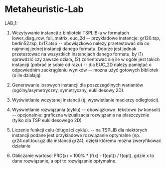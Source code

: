 # Metaheuristic-Lab

LAB_1:

1. Wczytywanie instancji z biblioteki TSPLIB-a w formatach lower_diag_row, full_matrix, euc_2d
-- przykładowe instancje: gr120.tsp, berlin52.tsp, br17.atsp
-- obowiązkowo należy przetestować dla co najmniej jednej instancji danego formatu. Dobrze jest jednak przetestować na wszystkich instancjach danego formatu, by (1) sprawdzić czy zawsze działa, (2) zorientować się ile w ogóle jest takich instancji (pobrać je sobie od razu)
-- dla EUC_2D należy pamiętać o odpowiednim zaokrągleniu wyników
-- można użyć gotowych bibliotek (o ile działają)

2. Generowanie losowych instancji dla poszczególnych wariantów
(ogólny/asymetryczny, symetryczny, euklidesowy 2D).

3. Wyświetlanie wczytanej instancji (tj. wyświetlanie macierzy odległości).

4. Wyświetlanie rozwiązania (cyklu)
-- obowiązkowo: tekstowo (w konsoli)
-- opcjonalnie: graficzna wizualizacja rozwiązania na płaszczyźnie (tylko dla TSP euklidesowego 2D)

5. Liczenie funkcji celu (długości cyklu).
-- na TSPLIB dla niektórych instancji podane jest przykładowe rozwiązanie optymalne (np. gr24.opt.tour.gz dla instancji gr24), dzięki któremu można zweryfikować działanie

6. Obliczanie wartości PRD(x) = 100% * (f(x) - f(opt)) / f(opt), gdzie x to dane rozwiązanie, a opt to rozwiązanie optymalne.


